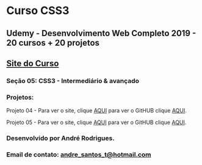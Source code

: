 # Curso CSS3
## Udemy - Desenvolvimento Web Completo 2019 - 20 cursos + 20 projetos 
## [Site do Curso](https://www.udemy.com/course/web-completo/)

### Seção 05: CSS3 - Intermediário & avançado
### Projetos:

Projeto 04 - Para ver o site, clique [AQUI](https://munrramt.github.io/CSS3/Projeto_02/index.html) para ver o GitHUB clique [AQUI](https://github.com/MunrraMT/CSS3/tree/master/Projeto_02).

Projeto 05 - Para ver o site, clique [AQUI](https://munrramt.github.io/CSS3/Projeto_03/index.html) para ver o GitHUB clique [AQUI](https://github.com/MunrraMT/CSS3/tree/master/Projeto_03).



### Desenvolvido por André Rodrigues.
### Email de contato: andre_santos_t@hotmail.com
